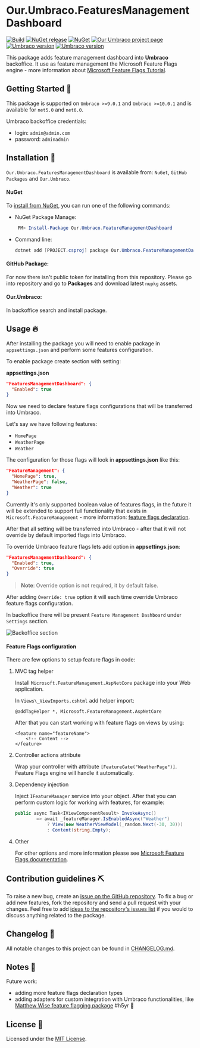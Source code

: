 # Our.Umbraco.FeaturesManagementDashboard

[![Build](https://github.com/aochmann/Our.Umbraco.FeatureManagementDashboard/actions/workflows/build.yml/badge.svg?branch=develop)](https://github.com/aochmann/Our.Umbraco.FeatureManagementDashboard/actions/workflows/build.yml) [![NuGet release](https://img.shields.io/nuget/v/Our.Umbraco.FeaturesManagementDashboard.svg)](https://www.nuget.org/packages/Our.Umbraco.FeaturesManagementDashboard) [![NuGet](https://img.shields.io/nuget/dt/Our.Umbraco.FeaturesManagementDashboard.svg)](https://www.nuget.org/packages/Our.Umbraco.FeaturesManagementDashboard) [![Our Umbraco project page](https://img.shields.io/badge/our-umbraco-orange.svg)](https://our.umbraco.com/packages/backoffice-extensions/ourumbracofeaturesmanagementdashboard/) [![Umbraco version](https://img.shields.io/badge/umbraco->=9.0.1-%233544b1)](https://github.com/aochmann/Our.Umbraco.FeatureManagementDashboard) [![Umbraco version](https://img.shields.io/badge/umbraco->=10.0.1-%233544b1)](https://github.com/aochmann/Our.Umbraco.FeatureManagementDashboard)

This package adds feature management dashboard into **Umbraco** backoffice. It use as feature management the Microsoft Feature Flags engine  - more information about [Microsoft Feature Flags Tutorial](https://docs.microsoft.com/en-us/azure/azure-app-configuration/use-feature-flags-dotnet-core?tabs=core5x).

## Getting Started 💫

This package is supported on `Umbraco >=9.0.1` and `Umbraco >=10.0.1` and is available for `net5.0` and `net6.0`.

Umbraco backoffice credentials:
 * login: `admin@admin.com`
 * password: `adminadmin`

## Installation 🎊

`Our.Umbraco.FeaturesManagementDashboard` is available from: `NuGet`, `GitHub Packages` and `Our.Umbraco`.

#### NuGet

To [install from NuGet](https://www.nuget.org/packages/Our.Umbraco.FeaturesManagementDashboard), you can run one of the following commands:
 * NuGet Package Manage:

   ```powershell
    PM> Install-Package Our.Umbraco.FeatureManagementDashboard
   ```
 * Command line:

    ```powershell
    dotnet add [PROJECT.csproj] package Our.Umbraco.FeatureManagementDashboard
    ```

#### GitHub Package:

For now there isn't public token for installing from this repository. Please go into repository and go to **Packages** and download latest `nupkg` assets.

#### Our.Umbraco:

In backoffice search and install package.

## Usage 🔥

After installing the package you will need to enable package in `appsettings.json` and perform some features configuration.

To enable package create section with setting:

**appsettings.json**
```json
"FeaturesManagementDashboard": {
  "Enabled": true
}
```

Now we need to declare feature flags configurations that will be transferred into Umbraco.

Let's say we have following features:
 * `HomePage`
 * `WeatherPage`
 * `Weather`

The configuration for those flags will look in **appsettings.json** like this:

```json
"FeatureManagement": {
  "HomePage": true,
  "WeatherPage": false,
  "Weather": true
}
```

Currently it's only supported boolean value of features flags, in the future it will be extended to support full functionality that exists in `Microsoft.FeatureManagement` - more information: [feature flags declaration](https://docs.microsoft.com/en-us/azure/azure-app-configuration/use-feature-flags-dotnet-core?tabs=core5x#feature-flag-declaration).

After that all setting will be transferred into Umbraco - after that it will not override by default imported flags into Umbraco.

To override Umbraco feature flags lets add option in **appsettings.json**:

```json
"FeaturesManagementDashboard": {
  "Enabled": true,
  "Override": true
}
```

>**Note**: Override option is not required, it by default false.

After adding `Override: true` option it will each time override Umbraco feature flags configuration.

In backoffice there will be present `Feature Management Dashboard` under `Settings` section.

![Backoffice section](https://raw.githubusercontent.com/aochmann/Our.Umbraco.FeaturesManagementDashboard/develop/Docs/Images/backoffice_section.png)

#### Feature Flags configuration

There are few options to setup feature flags in code:
 1. MVC tag helper

    Install `Microsoft.FeatureManagement.AspNetCore` package into your Web application.

    In `Views\_ViewImports.cshtml` add helper import:
    ```cshtml
    @addTagHelper *, Microsoft.FeatureManagement.AspNetCore
    ```

    After that you can start working with feature flags on views by using:

    ```cshtml
    <feature name="featureName">
        <!-- Content -->
    </feature>
    ```

 1. Controller actions attribute

    Wrap your controller with attribute `[FeatureGate("WeatherPage")]`. Feature Flags engine will handle it automatically.

 1. Dependency injection

    Inject `IFeatureManager` service into your object. After that you can perform custom logic for working with features, for example:

    ```csharp
    public async Task<IViewComponentResult> InvokeAsync()
            => await _featureManager.IsEnabledAsync("Weather")
                ? View(new WeatherViewModel(_random.Next(-30, 30)))
                : Content(string.Empty);
    ```

 1. Other

    For other options and more information please see [Microsoft Feature Flags documentation](https://docs.microsoft.com/en-us/azure/azure-app-configuration/use-feature-flags-dotnet-core?tabs=core5x#middleware).

## Contribution guidelines ⛏

To raise a new bug, create an [issue on the GitHub repository](https://github.com/aochmann/Our.Umbraco.FeatureManagementDashboard/issues/new?assignees=&labels=&template=bug_report.md&title=). To fix a bug or add new features, fork the repository and send a pull request with your changes. Feel free to add [ideas to the repository's issues list](https://github.com/aochmann/Our.Umbraco.FeatureManagementDashboard/issues/new?assignees=&labels=&template=feature_request.md&title=) if you would to discuss anything related to the package.

## Changelog 📖

All notable changes to this project can be found in [CHANGELOG.md](CHANGELOG.md).

## Notes 📝

Future work:
 * adding more feature flags declaration types
 * adding adapters for custom integration with Umbraco functionalities, like [Matthew Wise feature flagging package](https://github.com/Matthew-Wise/feature-flagging-umbraco) #h5yr :raised_hands:

## License 📜

Licensed under the [MIT License](LICENSE.md).